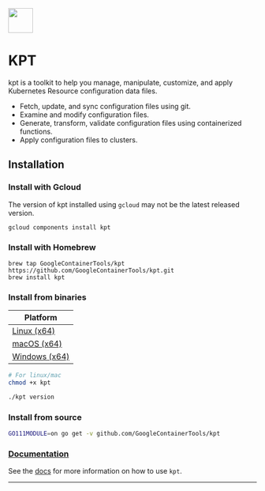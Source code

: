 <img src="https://storage.googleapis.com/kpt-dev/docs/logo.png" width="50" height="50" />

# KPT

kpt is a toolkit to help you manage, manipulate, customize, and apply Kubernetes Resource configuration data files.

- Fetch, update, and sync configuration files using git.
- Examine and modify configuration files.
- Generate, transform, validate configuration files using containerized functions.
- Apply configuration files to clusters.

## Installation

### Install with Gcloud

The version of kpt installed using `gcloud` may not be the latest released version.

```Shell
gcloud components install kpt
```

### Install with Homebrew

```Shell
brew tap GoogleContainerTools/kpt https://github.com/GoogleContainerTools/kpt.git
brew install kpt
```

### Install from binaries

| Platform
| ------------------------
| [Linux (x64)][linux]
| [macOS (x64)][darwin]
| [Windows (x64)][windows]

```sh
# For linux/mac
chmod +x kpt

./kpt version
```

### Install from source

```sh
GO111MODULE=on go get -v github.com/GoogleContainerTools/kpt
```

### [Documentation][docs]

See the [docs] for more information on how to use `kpt`.

---

[linux]: https://storage.googleapis.com/kpt-dev/latest/linux_amd64/kpt
[darwin]: https://storage.googleapis.com/kpt-dev/latest/darwin_amd64/kpt
[windows]: https://storage.googleapis.com/kpt-dev/latest/windows_amd64/kpt.exe
[docs]: https://googlecontainertools.github.io/kpt
